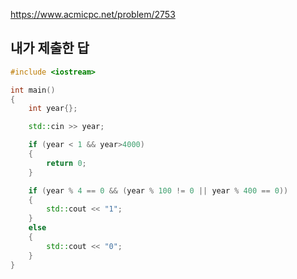 https://www.acmicpc.net/problem/2753

내가 제출한 답
------

```cpp
#include <iostream>

int main()
{
	int year{};

	std::cin >> year;

	if (year < 1 && year>4000)
	{
		return 0;
	}

	if (year % 4 == 0 && (year % 100 != 0 || year % 400 == 0))
	{
		std::cout << "1";
	}
	else
	{
		std::cout << "0";
	}
}
```
